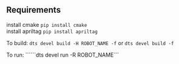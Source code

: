 
## Requirements
install cmake `pip install cmake`<br>
install apriltag `pip install apriltag` 



To build:
```dts devel build -H ROBOT_NAME -f``` or ```dts devel build -f```

To run:
``````dts devel run -R ROBOT_NAME```

